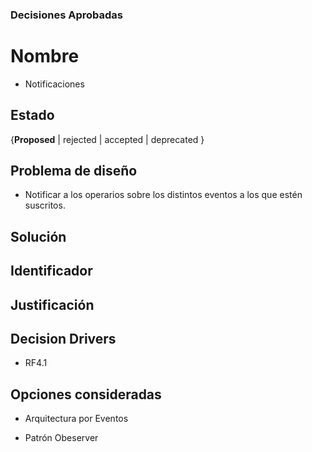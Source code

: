 ### Decisiones Aprobadas

# Nombre
* Notificaciones

## Estado
{**Proposed** | rejected | accepted | deprecated }

## Problema de diseño 

* Notificar a los operarios sobre los distintos eventos a los que estén suscritos.  

## Solución 

## Identificador 

## Justificación 

## Decision Drivers
* RF4.1

## Opciones consideradas 

* Arquitectura por Eventos 

* Patrón Obeserver 
